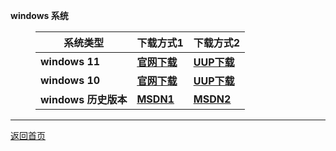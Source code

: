 <html>
<head>
<meta charset='UTF-8'><meta name='viewport' content='width=device-width initial-scale=1'>
</head>
<body><p><strong>windows 系统</strong></p>
<figure><table>
<thead>
<tr><th>系统类型</th><th>下载方式1</th><th>下载方式2</th></tr></thead>
<tbody><tr><td><strong>windows 11</strong></td><td><a href='https://www.microsoft.com/zh-cn/software-download/windows11'><strong><u>官网下载</u></strong></a></td><td><a href='https://www.uupdump.cn/'><strong><u>UUP下载</u></strong></a></td></tr><tr><td><strong>windows 10</strong></td><td><a href='https://www.microsoft.com/zh-cn/software-download/windows10'><strong><u>官网下载</u></strong></a></td><td><a href='https://www.uupdump.cn/'><strong><u>UUP下载</u></strong></a></td></tr><tr><td><strong>windows 历史版本</strong></td><td><a href='https://msdn.itellyou.cn/'><strong><u>MSDN1</u></strong></a></td><td><a href='https://hellowindows.cn/'><strong><u>MSDN2</u></strong></a></td></tr></tbody>
</table></figure>
<hr />
<p><a href='https://netlinkbuilder.github.io/storedownload/'><u>返回首页</u></a></p>
<p>&nbsp;</p>
</body>
</html>
